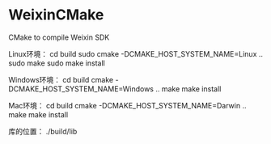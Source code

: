# WeixinCMake
CMake to compile Weixin SDK

Linux环境：
cd build
sudo cmake -DCMAKE_HOST_SYSTEM_NAME=Linux ..
sudo make
sudo make install

Windows环境：
cd build
cmake -DCMAKE_HOST_SYSTEM_NAME=Windows ..
make
make install

Mac环境：
cd build
cmake -DCMAKE_HOST_SYSTEM_NAME=Darwin ..
make
make install

库的位置：
./build/lib
